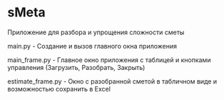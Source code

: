 # sMeta
Приложение для разбора и упрощения сложности сметы

main.py - Создание и вызов главного окна приложения

main_frame.py - Главное окно приложения с таблицей и кнопками управления (Загрузить, Разобрать, Закрыть)

estimate_frame.py - Окно с разобранной сметой в табличном виде и возможностью сохранить в Excel
